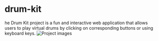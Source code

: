 # drum-kit
he Drum Kit project is a fun and interactive web application that allows users to play virtual drums by clicking on corresponding buttons or using keyboard keys.
![Project images](https://github.com/user-attachments/assets/c55082b5-5321-4924-86dc-b70253f1dd65)
